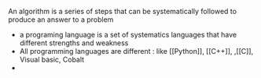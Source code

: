 An algorithm is a series of steps that can be systematically followed to produce an answer to a problem 
* a programing language is a set of systematics languages that have different strengths and weakness
* All programming languages are different : like [[Python]],  [[C++]], ,[[C]],  Visual basic, Cobalt
* 